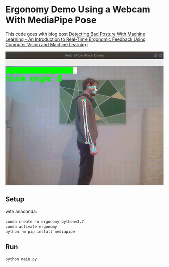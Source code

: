# Ergonomy Demo Using a Webcam With MediaPipe Pose
This code goes with blog post [Detecting Bad Posture With Machine Learning - An Introduction to Real-Time Ergonomic Feedback Using Computer Vision and Machine Learning](https://medium.com/towards-artificial-intelligence/detecting-bad-posture-with-machine-learning-be4b9de763d0)

![demo](demo.gif)

## Setup
with anaconda: 
```
conda create -n ergonomy python=3.7
conda activate ergonomy
python -m pip install mediapipe

```

## Run 
```
python main.py
```
